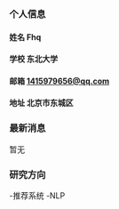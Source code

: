 ### 个人信息
#### 姓名 Fhq
#### 学校 东北大学
#### 邮箱 1415979656@qq.com
#### 地址 北京市东城区

### 最新消息
暂无

### 研究方向
-推荐系统
-NLP
